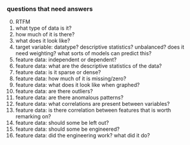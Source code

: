 ### questions that need answers
0. RTFM
1. what type of data is it? 
2. how much of it is there? 
3. what does it look like? 
4. target variable: datatype? descriptive statistics? unbalanced? does it need weighting? what sorts of models can predict this? 
5. feature data: independent or dependent?
6. feature data: what are the descriptive statistics of the data? 
7. feature data: is it sparse or dense? 
8. feature data: how much of it is missing/zero? 
9. feature data: what does it look like when graphed? 
10. feature data: are there outliers? 
11. feature data: are there anomalous patterns? 
12. feature data: what correlations are present between variables? 
13. feature data: is there correlation between features that is worth remarking on? 
14. feature data: should some be left out?
15. feature data: should some be engineered? 
16. feature data: did the engineering work? what did it do? 
